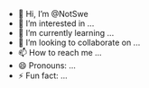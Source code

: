 - 👋 Hi, I’m @NotSwe
- 👀 I’m interested in ...
- 🌱 I’m currently learning ...
- 💞️ I’m looking to collaborate on ...
- 📫 How to reach me ...
- 😄 Pronouns: ...
- ⚡ Fun fact: ...

<!---
NotSwe/NotSwe is a ✨ special ✨ repository because its `README.md` (this file) appears on your GitHub profile.
You can click the Preview link to take a look at your changes.
--->
